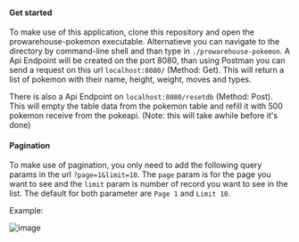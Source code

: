 #### Get started
To make use of this application, clone this repository and open the prowarehouse-pokemon executable. Alternatieve you can navigate to the directory by command-line shell and than type in `./prowarehouse-pokemon`. 
A Api Endpoint will be created on the port 8080, than using Postman you can send a request on this url `localhost:8080/` (Method: Get). This will return  a list of  pokemon with their name, height, weight, moves and types.

There is also a Api Endpoint on `localhost:8080/resetdb` (Method: Post). This will empty the table data from the pokemon table and refill it with 500 pokemon receive from the pokeapi. (Note: this will take awhile before it's done)

#### Pagination
To make use of pagination, you only need to add the following query params in the url `?page=1&limit=10`.
The `page` param is for the page you want to see and the `limit` param is number of record you want to see in the list.
The default for both parameter are `Page 1` and `Limit 10`.

Example:

![image](https://user-images.githubusercontent.com/8654109/136849860-39e90fa4-8ce7-401e-8b2b-5ee11c860249.png)
